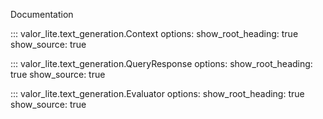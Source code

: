 Documentation

::: valor_lite.text_generation.Context
    options:
        show_root_heading: true
        show_source: true

::: valor_lite.text_generation.QueryResponse
    options:
        show_root_heading: true
        show_source: true

::: valor_lite.text_generation.Evaluator
    options:
        show_root_heading: true
        show_source: true
